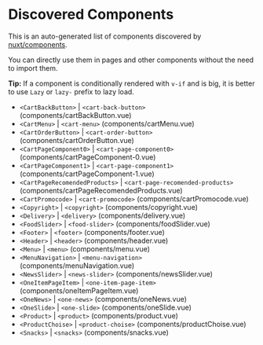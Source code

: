 # Discovered Components

This is an auto-generated list of components discovered by [nuxt/components](https://github.com/nuxt/components).

You can directly use them in pages and other components without the need to import them.

**Tip:** If a component is conditionally rendered with `v-if` and is big, it is better to use `Lazy` or `lazy-` prefix to lazy load.

- `<CartBackButton>` | `<cart-back-button>` (components/cartBackButton.vue)
- `<CartMenu>` | `<cart-menu>` (components/cartMenu.vue)
- `<CartOrderButton>` | `<cart-order-button>` (components/cartOrderButton.vue)
- `<CartPageComponent0>` | `<cart-page-component0>` (components/cartPageComponent-0.vue)
- `<CartPageComponent1>` | `<cart-page-component1>` (components/cartPageComponent-1.vue)
- `<CartPageRecomendedProducts>` | `<cart-page-recomended-products>` (components/cartPageRecomendedProducts.vue)
- `<CartPromocode>` | `<cart-promocode>` (components/cartPromocode.vue)
- `<Copyright>` | `<copyright>` (components/copyright.vue)
- `<Delivery>` | `<delivery>` (components/delivery.vue)
- `<FoodSlider>` | `<food-slider>` (components/foodSlider.vue)
- `<Footer>` | `<footer>` (components/footer.vue)
- `<Header>` | `<header>` (components/header.vue)
- `<Menu>` | `<menu>` (components/menu.vue)
- `<MenuNavigation>` | `<menu-navigation>` (components/menuNavigation.vue)
- `<NewsSlider>` | `<news-slider>` (components/newsSlider.vue)
- `<OneItemPageItem>` | `<one-item-page-item>` (components/oneItemPageItem.vue)
- `<OneNews>` | `<one-news>` (components/oneNews.vue)
- `<OneSlide>` | `<one-slide>` (components/oneSlide.vue)
- `<Product>` | `<product>` (components/product.vue)
- `<ProductChoise>` | `<product-choise>` (components/productChoise.vue)
- `<Snacks>` | `<snacks>` (components/snacks.vue)
